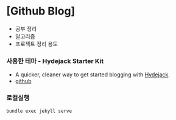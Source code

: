 # [Github Blog]

- 공부 정리  
- 알고리즘 
- 프로젝트 정리 용도


### 사용한 테마 - Hydejack Starter Kit

- A quicker, cleaner way to get started blogging with [Hydejack](https://hydejack.com/).
- [github](https://github.com/hydecorp/hydejack)

### 로컬실행

`bundle exec jekyll serve`

